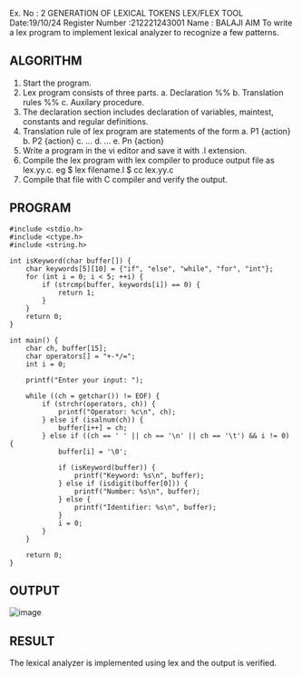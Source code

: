 Ex. No : 2
GENERATION OF LEXICAL TOKENS LEX/FLEX TOOL
Date:19/10/24
Register Number :212221243001
Name : BALAJI 
AIM
To write a lex program to implement lexical analyzer to recognize a few patterns.

## ALGORITHM
1) Start the program.
2) Lex program consists of three parts. a. Declaration %% b. Translation rules %% c. Auxilary procedure.
3) The declaration section includes declaration of variables, maintest, constants and regular definitions.
4) Translation rule of lex program are statements of the form a. P1 {action} b. P2 {action} c. … d. … e. Pn {action}
5) Write a program in the vi editor and save it with .l extension.
6) Compile the lex program with lex compiler to produce output file as lex.yy.c. eg $ lex filename.l $ cc lex.yy.c
7) Compile that file with C compiler and verify the output.
## PROGRAM
```
#include <stdio.h>
#include <ctype.h>
#include <string.h>

int isKeyword(char buffer[]) {
    char keywords[5][10] = {"if", "else", "while", "for", "int"};
    for (int i = 0; i < 5; ++i) {
        if (strcmp(buffer, keywords[i]) == 0) {
            return 1;
        }
    }
    return 0;
}

int main() {
    char ch, buffer[15];
    char operators[] = "+-*/=";
    int i = 0;

    printf("Enter your input: ");
    
    while ((ch = getchar()) != EOF) {
        if (strchr(operators, ch)) {
            printf("Operator: %c\n", ch);
        } else if (isalnum(ch)) {
            buffer[i++] = ch;
        } else if ((ch == ' ' || ch == '\n' || ch == '\t') && i != 0) {
            buffer[i] = '\0';

            if (isKeyword(buffer)) {
                printf("Keyword: %s\n", buffer);
            } else if (isdigit(buffer[0])) {
                printf("Number: %s\n", buffer);
            } else {
                printf("Identifier: %s\n", buffer);
            }
            i = 0;
        }
    }

    return 0;
}
```
## OUTPUT

![image](https://github.com/user-attachments/assets/3cd53c87-9d63-452b-848e-f879222b3e59)

## RESULT
The lexical analyzer is implemented using lex and the output is verified.
